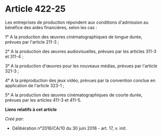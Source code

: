 # Article 422-25

Les entreprises de production répondent aux conditions d'admission au bénéfice des aides financières, selon les cas :

1° A la production des œuvres cinématographiques de longue durée, prévues par l'article 211-3 ;

2° A la production des œuvres audiovisuelles, prévues par les articles 311-3 et 311-4 ;

3° A la production d'œuvres pour les nouveaux médias, prévues par l'article 321-3 ;

4° A la préproduction des jeux vidéo, prévues par la convention conclue en application de l'article 323-1 ;

5° A la production des œuvres cinématographiques de courte durée, prévues par les articles 411-3 et 411-5.

**Liens relatifs à cet article**

_Créé par_:

  - Délibération n°2016/CA/10 du 30 juin 2016 - art. 17, v. init.
